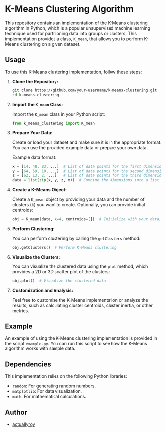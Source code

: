 # K-Means Clustering Algorithm

This repository contains an implementation of the K-Means clustering algorithm in Python, which is a popular unsupervised machine learning technique used for partitioning data into groups or clusters. This implementation provides a class, `K_mean`, that allows you to perform K-Means clustering on a given dataset.

## Usage

To use this K-Means clustering implementation, follow these steps:

1. **Clone the Repository:**

   ```bash
   git clone https://github.com/your-username/k-means-clustering.git
   cd k-means-clustering
   ```

2. **Import the `K_mean` Class:**

   Import the `K_mean` class in your Python script:

   ```python
   from k_means_clustering import K_mean
   ```

3. **Prepare Your Data:**

   Create or load your dataset and make sure it is in the appropriate format. You can use the provided example data or prepare your own data.

   Example data format:
   
   ```python
   x = [14, 48, 83, ...]  # List of data points for the first dimension
   y = [64, 59, 10, ...]  # List of data points for the second dimension
   z = [62, 13, 2, ...]   # List of data points for the third dimension
   data = list(zip(x, y, z, x))  # Combine the dimensions into a list of tuples
   ```

4. **Create a K-Means Object:**

   Create a `K_mean` object by providing your data and the number of clusters (k) you want to create. Optionally, you can provide initial centroids:

   ```python
   obj = K_mean(data, k=4, centroids=[])  # Initialize with your data, k value, and optional initial centroids
   ```

5. **Perform Clustering:**

   You can perform clustering by calling the `getClusters` method:

   ```python
   obj.getClusters()  # Perform K-Means clustering
   ```

6. **Visualize the Clusters:**

   You can visualize the clustered data using the `plot` method, which provides a 2D or 3D scatter plot of the clusters:

   ```python
   obj.plot()  # Visualize the clustered data
   ```

7. **Customization and Analysis:**

   Feel free to customize the K-Means implementation or analyze the results, such as calculating cluster centroids, cluster inertia, or other metrics.

## Example

An example of using the K-Means clustering implementation is provided in the script `example.py`. You can run this script to see how the K-Means algorithm works with sample data.

## Dependencies

This implementation relies on the following Python libraries:

- `random`: For generating random numbers.
- `matplotlib`: For data visualization.
- `math`: For mathematical calculations.

## Author

- [actuallyroy](https://github.com/actuallyroy)
